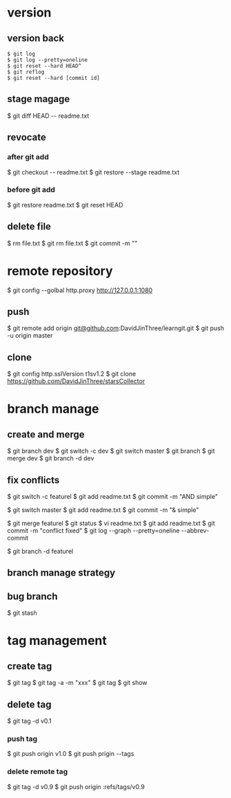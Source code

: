 # version
## version back
```
$ git log
$ git log --pretty=oneline
$ git reset --hard HEAD^
$ git reflog
$ git reset --hard [commit id]
```
## stage magage
$ git diff HEAD -- readme.txt
## revocate
### after git add
$ git checkout -- readme.txt
$ git restore --stage readme.txt
### before git add
$ git restore readme.txt
$ git reset HEAD <file>
## delete file
$ rm file.txt
$ git rm file.txt
$ git commit -m ""

# remote repository
$ git config --golbal http.proxy http://127.0.0.1:1080
## push
$ git remote add origin git@github.com:DavidJinThree/learngit.git
$ git push -u origin master
## clone
$ git config http.sslVersion t1sv1.2
$ git clone https://github.com/DavidJinThree/starsCollector

# branch manage
## create and merge
$ git branch dev
$ git switch -c dev
$ git switch master
$ git branch
$ git merge dev
$ git branch -d dev

## fix conflicts
$ git switch -c featurel
$ git add readme.txt
$ git commit -m "AND simple"

$ git switch master
$ git add readme.txt
$ git commit -m "& simple"

$ git merge featurel
$ git status
$ vi readme.txt
$ git add readme.txt
$ git commit -m "conflict fixed"
$ git log --graph --pretty=oneline --abbrev-commit

$ git branch -d featurel

## branch manage strategy

## bug branch
$ git stash

# tag management
## create tag
$ git tag <tagname>
$ git tag -a <tagname> -m "xxx" <commit id>
$ git tag
$ git show <tagname>
## delete tag
$ git tag -d v0.1
### push tag
$ git push origin v1.0
$ git push prigin --tags
### delete remote tag
$ git tag -d v0.9
$ git push origin :refs/tags/v0.9